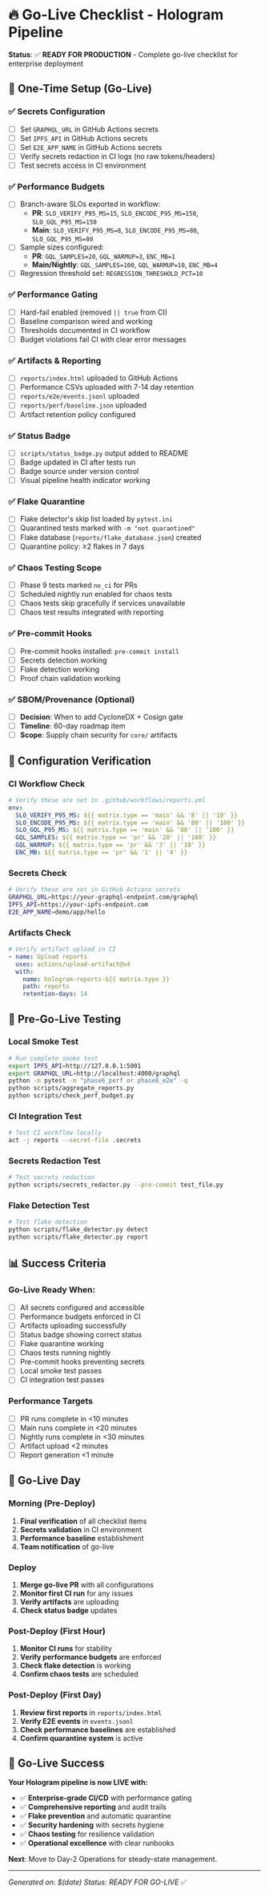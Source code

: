 # 🔥 Go-Live Checklist - Hologram Pipeline

**Status**: ✅ **READY FOR PRODUCTION** - Complete go-live checklist for enterprise deployment

## 🚀 One-Time Setup (Go-Live)

### ✅ **Secrets Configuration**
- [ ] Set `GRAPHQL_URL` in GitHub Actions secrets
- [ ] Set `IPFS_API` in GitHub Actions secrets  
- [ ] Set `E2E_APP_NAME` in GitHub Actions secrets
- [ ] Verify secrets redaction in CI logs (no raw tokens/headers)
- [ ] Test secrets access in CI environment

### ✅ **Performance Budgets**
- [ ] Branch-aware SLOs exported in workflow:
  - **PR**: `SLO_VERIFY_P95_MS=15`, `SLO_ENCODE_P95_MS=150`, `SLO_GQL_P95_MS=150`
  - **Main**: `SLO_VERIFY_P95_MS=8`, `SLO_ENCODE_P95_MS=80`, `SLO_GQL_P95_MS=80`
- [ ] Sample sizes configured:
  - **PR**: `GQL_SAMPLES=20`, `GQL_WARMUP=3`, `ENC_MB=1`
  - **Main/Nightly**: `GQL_SAMPLES=100`, `GQL_WARMUP=10`, `ENC_MB=4`
- [ ] Regression threshold set: `REGRESSION_THRESHOLD_PCT=10`

### ✅ **Performance Gating**
- [ ] Hard-fail enabled (removed `|| true` from CI)
- [ ] Baseline comparison wired and working
- [ ] Thresholds documented in CI workflow
- [ ] Budget violations fail CI with clear error messages

### ✅ **Artifacts & Reporting**
- [ ] `reports/index.html` uploaded to GitHub Actions
- [ ] Performance CSVs uploaded with 7-14 day retention
- [ ] `reports/e2e/events.jsonl` uploaded
- [ ] `reports/perf/baseline.json` uploaded
- [ ] Artifact retention policy configured

### ✅ **Status Badge**
- [ ] `scripts/status_badge.py` output added to README
- [ ] Badge updated in CI after tests run
- [ ] Badge source under version control
- [ ] Visual pipeline health indicator working

### ✅ **Flake Quarantine**
- [ ] Flake detector's skip list loaded by `pytest.ini`
- [ ] Quarantined tests marked with `-m "not quarantined"`
- [ ] Flake database (`reports/flake_database.json`) created
- [ ] Quarantine policy: ≥2 flakes in 7 days

### ✅ **Chaos Testing Scope**
- [ ] Phase 9 tests marked `no_ci` for PRs
- [ ] Scheduled nightly run enabled for chaos tests
- [ ] Chaos tests skip gracefully if services unavailable
- [ ] Chaos test results integrated with reporting

### ✅ **Pre-commit Hooks**
- [ ] Pre-commit hooks installed: `pre-commit install`
- [ ] Secrets detection working
- [ ] Flake detection working
- [ ] Proof chain validation working

### ✅ **SBOM/Provenance (Optional)**
- [ ] **Decision**: When to add CycloneDX + Cosign gate
- [ ] **Timeline**: 60-day roadmap item
- [ ] **Scope**: Supply chain security for `core/` artifacts

## 🔧 **Configuration Verification**

### **CI Workflow Check**
```yaml
# Verify these are set in .github/workflows/reports.yml
env:
  SLO_VERIFY_P95_MS: ${{ matrix.type == 'main' && '8' || '10' }}
  SLO_ENCODE_P95_MS: ${{ matrix.type == 'main' && '80' || '100' }}
  SLO_GQL_P95_MS: ${{ matrix.type == 'main' && '80' || '100' }}
  GQL_SAMPLES: ${{ matrix.type == 'pr' && '20' || '100' }}
  GQL_WARMUP: ${{ matrix.type == 'pr' && '3' || '10' }}
  ENC_MB: ${{ matrix.type == 'pr' && '1' || '4' }}
```

### **Secrets Check**
```bash
# Verify these are set in GitHub Actions secrets
GRAPHQL_URL=https://your-graphql-endpoint.com/graphql
IPFS_API=https://your-ipfs-endpoint.com
E2E_APP_NAME=demo/app/hello
```

### **Artifacts Check**
```yaml
# Verify artifact upload in CI
- name: Upload reports
  uses: actions/upload-artifact@v4
  with:
    name: hologram-reports-${{ matrix.type }}
    path: reports
    retention-days: 14
```

## 🚨 **Pre-Go-Live Testing**

### **Local Smoke Test**
```bash
# Run complete smoke test
export IPFS_API=http://127.0.0.1:5001
export GRAPHQL_URL=http://localhost:4000/graphql
python -m pytest -m "phase6_perf or phase8_e2e" -q
python scripts/aggregate_reports.py
python scripts/check_perf_budget.py
```

### **CI Integration Test**
```bash
# Test CI workflow locally
act -j reports --secret-file .secrets
```

### **Secrets Redaction Test**
```bash
# Test secrets redaction
python scripts/secrets_redactor.py --pre-commit test_file.py
```

### **Flake Detection Test**
```bash
# Test flake detection
python scripts/flake_detector.py detect
python scripts/flake_detector.py report
```

## 📊 **Success Criteria**

### **Go-Live Ready When:**
- [ ] All secrets configured and accessible
- [ ] Performance budgets enforced in CI
- [ ] Artifacts uploading successfully
- [ ] Status badge showing correct status
- [ ] Flake quarantine working
- [ ] Chaos tests running nightly
- [ ] Pre-commit hooks preventing secrets
- [ ] Local smoke test passes
- [ ] CI integration test passes

### **Performance Targets**
- [ ] PR runs complete in <10 minutes
- [ ] Main runs complete in <20 minutes
- [ ] Nightly runs complete in <30 minutes
- [ ] Artifact upload <2 minutes
- [ ] Report generation <1 minute

## 🎯 **Go-Live Day**

### **Morning (Pre-Deploy)**
1. **Final verification** of all checklist items
2. **Secrets validation** in CI environment
3. **Performance baseline** establishment
4. **Team notification** of go-live

### **Deploy**
1. **Merge go-live PR** with all configurations
2. **Monitor first CI run** for any issues
3. **Verify artifacts** are uploading
4. **Check status badge** updates

### **Post-Deploy (First Hour)**
1. **Monitor CI runs** for stability
2. **Verify performance budgets** are enforced
3. **Check flake detection** is working
4. **Confirm chaos tests** are scheduled

### **Post-Deploy (First Day)**
1. **Review first reports** in `reports/index.html`
2. **Verify E2E events** in `events.jsonl`
3. **Check performance baselines** are established
4. **Confirm quarantine system** is active

## 🚀 **Go-Live Success**

**Your Hologram pipeline is now LIVE with:**
- ✅ **Enterprise-grade CI/CD** with performance gating
- ✅ **Comprehensive reporting** and audit trails
- ✅ **Flake prevention** and automatic quarantine
- ✅ **Security hardening** with secrets hygiene
- ✅ **Chaos testing** for resilience validation
- ✅ **Operational excellence** with clear runbooks

**Next**: Move to Day-2 Operations for steady-state management.

---

*Generated on: $(date)*
*Status: READY FOR GO-LIVE* ✅
